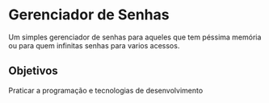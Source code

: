 # Gerenciador de Senhas
Um simples gerenciador de senhas para aqueles que tem péssima memória ou para quem infinitas senhas para varios acessos.
## Objetivos
Praticar a programação e tecnologias de desenvolvimento

